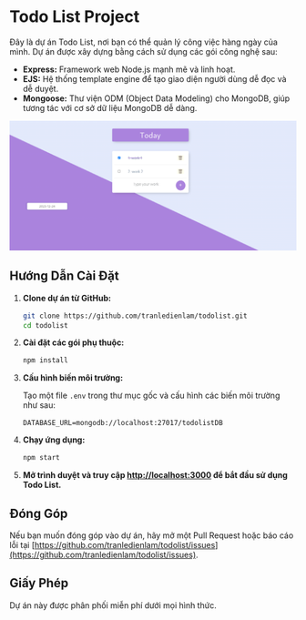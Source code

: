 # Todo List Project

Đây là dự án Todo List, nơi bạn có thể quản lý công việc hàng ngày của mình. Dự án được xây dựng bằng cách sử dụng các gói công nghệ sau:

- **Express:** Framework web Node.js mạnh mẽ và linh hoạt.
- **EJS:** Hệ thống template engine để tạo giao diện người dùng dễ đọc và dễ duyệt.
- **Mongoose:** Thư viện ODM (Object Data Modeling) cho MongoDB, giúp tương tác với cơ sở dữ liệu MongoDB dễ dàng.

![Todo List UI](./todolist-ui.png)

## Hướng Dẫn Cài Đặt

1. **Clone dự án từ GitHub:**

    ```bash
    git clone https://github.com/tranledienlam/todolist.git
    cd todolist
    ```

2. **Cài đặt các gói phụ thuộc:**

    ```bash
    npm install
    ```

3. **Cấu hình biến môi trường:**

    Tạo một file `.env` trong thư mục gốc và cấu hình các biến môi trường như sau:

    ```env
    DATABASE_URL=mongodb://localhost:27017/todolistDB
    ```

4. **Chạy ứng dụng:**

    ```bash
    npm start
    ```

5. **Mở trình duyệt và truy cập [http://localhost:3000](http://localhost:3000) để bắt đầu sử dụng Todo List.**

## Đóng Góp

Nếu bạn muốn đóng góp vào dự án, hãy mở một Pull Request hoặc báo cáo lỗi tại [https://github.com/tranledienlam/todolist/issues](https://github.com/tranledienlam/todolist/issues).

## Giấy Phép

Dự án này được phân phối miễn phí dưới mọi hình thức.
